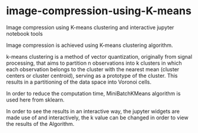 # image-compression-using-K-means
Image compression using K-means clustering and interactive jupyter notebook tools

Image compression is achieved using K-means clustering algorithm. 

k-means clustering is a method of vector quantization, originally from signal processing, that aims to partition n observations into k clusters in which each observation belongs to the cluster with the nearest mean (cluster centers or cluster centroid), serving as a prototype of the cluster. This results in a partitioning of the data space into Voronoi cells.

In order to reduce the computation time, MiniBatchKMeans algorithm is used here from sklearn. 

In order to see the results in an interactive way, the jupyter widgets are made use of and interactively, the k value can be changed in order to view the results of the Algorithm.

